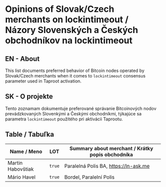 # Opinions of Slovak/Czech merchants on lockintimeout / Názory Slovenských a Českých obchodníkov na lockintimeout

## EN - About

This list documents preferred behavior of Bitcoin nodes operated by Slovak/Czech merchants when it comes to `lockintimeout` consensus parameter used in Taproot activation.

## SK - O projekte

Tento zoznamam dokumentuje preferované správanie Bitcoinových nodov prevádzkovaných Slovenkými a Českými obchodníkmi, týkajúce sa parametra `lockintimeout` použitého pri aktivácii Taprootu.

## Table / Tabuľka

| Name / Meno       |   LOT  | Summary about merchant / Krátky popis obchodníka |
|-------------------|--------|--------------------------------------------------|
| Martin Habovštiak | `true` | Paralelná Polis BA, https://ln-ask.me            |
| Mário Havel       | `true` | Bordel, Paralelní Polis                          |

